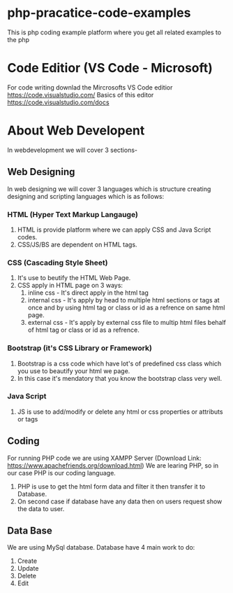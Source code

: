 # php-pracatice-code-examples
This is php coding example platform where you get all related examples to the php

# Code Editior (VS Code - Microsoft)
For code writing downlad the Mircrosofts VS Code editior <https://code.visualstudio.com/>
Basics of this editor <https://code.visualstudio.com/docs>

# About Web Developent
In webdevelopment we will cover 3 sections- 

## Web Designing
In web designing we will cover 3 languages which is structure creating designing and scripting languages which is as follows:

### HTML (Hyper Text Markup Langauge)
1. HTML is provide platform where we can apply CSS and Java Script codes.
2. CSS/JS/BS are dependent on HTML tags.

### CSS (Cascading Style Sheet)
1. It's use to beutify the HTML Web Page.
2. CSS apply in HTML page on 3 ways:
    1. inline css - It's direct apply in the html tag
    2. internal css - It's apply by head to multiple html sections or tags at once and by using html tag or class or id as a refrence on same html page.
    3. external css - It's apply by external css file to multip html files behalf of html tag or class or id as a refrence.

### Bootstrap (it's CSS Library or Framework)
1. Bootstrap is a css code which have lot's of predefined css class which you use to beautify your html we page.
2. In this case it's mendatory that you know the bootstrap class very well.

### Java Script
1. JS is use to add/modify or delete any html or css properties or attributs or tags

## Coding
For running PHP code we are using XAMPP Server (Download Link: <https://www.apachefriends.org/download.html>)
We are learing PHP, so in our case PHP is our coding language.
1. PHP is use to get the html form data and filter it then transfer it to Database.
2. On second case if database have any data then on users request show the data to user.

## Data Base
We are using MySql database. Database have 4 main work to do:
1. Create
2. Update
3. Delete
4. Edit
